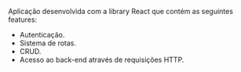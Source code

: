 Aplicação desenvolvida com a library React que contém as seguintes features:
- Autenticação.
- Sistema de rotas.
- CRUD.
- Acesso ao back-end através de requisições HTTP.
